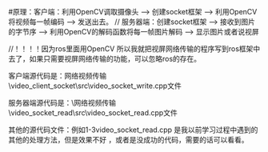 #原理：客户端：利用OpenCV调取摄像头 --> 创建socket框架 --> 利用OpenCV将视频每一帧编码 --> 发送出去。
//      服务器端：创建socket框架 --> 接收到图片的字节序 --> 利用OpenCV的解码函数将每一帧图片解码 --> 显示图片或者说视屏

//！！！！因为ros里面用OpenCV 所以我就把视屏网络传输的程序写到ros框架中去了，如果只需要视屏网络传输的功能，可以忽略ros的存在。



客户端源代码是：网络视频传输\video_client_socket\src\video_socket_write.cpp文件

服务器端源代码是：\网络视频传输\video_socket_read\src\video_socket_read.cpp文件



其他的源代码文件：例如1-3video_socket_read.cpp  是我以前学习过程中遇到的其他的处理方法，但是效果不好 ，或者是没成功的代码，需要的话可以看看。




